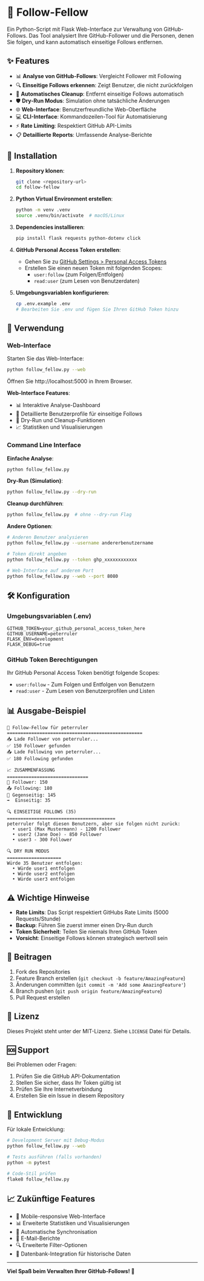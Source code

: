 # 🐙 Follow-Fellow

Ein Python-Script mit Flask Web-Interface zur Verwaltung von GitHub-Follows. Das Tool analysiert Ihre GitHub-Follower und die Personen, denen Sie folgen, und kann automatisch einseitige Follows entfernen.

## ✨ Features

- 📊 **Analyse von GitHub-Follows**: Vergleicht Follower mit Following
- 🔍 **Einseitige Follows erkennen**: Zeigt Benutzer, die nicht zurückfolgen
- 🧹 **Automatisches Cleanup**: Entfernt einseitige Follows automatisch
- 🛡️ **Dry-Run Modus**: Simulation ohne tatsächliche Änderungen
- 🌐 **Web-Interface**: Benutzerfreundliche Web-Oberfläche
- 💻 **CLI-Interface**: Kommandozeilen-Tool für Automatisierung
- ⚡ **Rate Limiting**: Respektiert GitHub API-Limits
- 📋 **Detaillierte Reports**: Umfassende Analyse-Berichte

## 🚀 Installation

1. **Repository klonen**:
   ```bash
   git clone <repository-url>
   cd follow-fellow
   ```

2. **Python Virtual Environment erstellen**:
   ```bash
   python -m venv .venv
   source .venv/bin/activate  # macOS/Linux
   ```

3. **Dependencies installieren**:
   ```bash
   pip install flask requests python-dotenv click
   ```

4. **GitHub Personal Access Token erstellen**:
   - Gehen Sie zu [GitHub Settings > Personal Access Tokens](https://github.com/settings/tokens)
   - Erstellen Sie einen neuen Token mit folgenden Scopes:
     - `user:follow` (zum Folgen/Entfolgen)
     - `read:user` (zum Lesen von Benutzerdaten)

5. **Umgebungsvariablen konfigurieren**:
   ```bash
   cp .env.example .env
   # Bearbeiten Sie .env und fügen Sie Ihren GitHub Token hinzu
   ```

## 📖 Verwendung

### Web-Interface

Starten Sie das Web-Interface:

```bash
python follow_fellow.py --web
```

Öffnen Sie http://localhost:5000 in Ihrem Browser.

**Web-Interface Features**:
- 📊 Interaktive Analyse-Dashboard
- 👥 Detaillierte Benutzerprofile für einseitige Follows
- 🧹 Dry-Run und Cleanup-Funktionen
- 📈 Statistiken und Visualisierungen

### Command Line Interface

**Einfache Analyse**:
```bash
python follow_fellow.py
```

**Dry-Run (Simulation)**:
```bash
python follow_fellow.py --dry-run
```

**Cleanup durchführen**:
```bash
python follow_fellow.py  # ohne --dry-run Flag
```

**Andere Optionen**:
```bash
# Anderen Benutzer analysieren
python follow_fellow.py --username andererbenutzername

# Token direkt angeben
python follow_fellow.py --token ghp_xxxxxxxxxxxx

# Web-Interface auf anderem Port
python follow_fellow.py --web --port 8080
```

## 🛠️ Konfiguration

### Umgebungsvariablen (.env)

```env
GITHUB_TOKEN=your_github_personal_access_token_here
GITHUB_USERNAME=peterruler
FLASK_ENV=development
FLASK_DEBUG=true
```

### GitHub Token Berechtigungen

Ihr GitHub Personal Access Token benötigt folgende Scopes:
- `user:follow` - Zum Folgen und Entfolgen von Benutzern
- `read:user` - Zum Lesen von Benutzerprofilen und Listen

## 📊 Ausgabe-Beispiel

```
🐙 Follow-Fellow für peterruler
==================================================
📥 Lade Follower von peterruler...
✅ 150 Follower gefunden
📤 Lade Following von peterruler...
✅ 180 Following gefunden

📈 ZUSAMMENFASSUNG
==============================
👥 Follower: 150
📤 Following: 180
🤝 Gegenseitig: 145
➡️  Einseitig: 35

🔍 EINSEITIGE FOLLOWS (35)
========================================
peterruler folgt diesen Benutzern, aber sie folgen nicht zurück:
  • user1 (Max Mustermann) - 1200 Follower
  • user2 (Jane Doe) - 850 Follower
  • user3 - 300 Follower

🔍 DRY RUN MODUS
====================
Würde 35 Benutzer entfolgen:
  • Würde user1 entfolgen
  • Würde user2 entfolgen
  • Würde user3 entfolgen
```

## ⚠️ Wichtige Hinweise

- **Rate Limits**: Das Script respektiert GitHubs Rate Limits (5000 Requests/Stunde)
- **Backup**: Führen Sie zuerst immer einen Dry-Run durch
- **Token Sicherheit**: Teilen Sie niemals Ihren GitHub Token
- **Vorsicht**: Einseitige Follows können strategisch wertvoll sein

## 🤝 Beitragen

1. Fork des Repositories
2. Feature Branch erstellen (`git checkout -b feature/AmazingFeature`)
3. Änderungen committen (`git commit -m 'Add some AmazingFeature'`)
4. Branch pushen (`git push origin feature/AmazingFeature`)
5. Pull Request erstellen

## 📝 Lizenz

Dieses Projekt steht unter der MIT-Lizenz. Siehe `LICENSE` Datei für Details.

## 🆘 Support

Bei Problemen oder Fragen:
1. Prüfen Sie die GitHub API-Dokumentation
2. Stellen Sie sicher, dass Ihr Token gültig ist
3. Prüfen Sie Ihre Internetverbindung
4. Erstellen Sie ein Issue in diesem Repository

## 🔧 Entwicklung

Für lokale Entwicklung:

```bash
# Development Server mit Debug-Modus
python follow_fellow.py --web

# Tests ausführen (falls vorhanden)
python -m pytest

# Code-Stil prüfen
flake8 follow_fellow.py
```

## 📈 Zukünftige Features

- 📱 Mobile-responsive Web-Interface
- 📊 Erweiterte Statistiken und Visualisierungen
- 🔄 Automatische Synchronisation
- 📧 E-Mail-Berichte
- 🔍 Erweiterte Filter-Optionen
- 💾 Datenbank-Integration für historische Daten

---

**Viel Spaß beim Verwalten Ihrer GitHub-Follows! 🚀**

